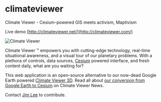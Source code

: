 # climateviewer
Climate Viewer - Cesium-powered GIS meets activism, Maptivism

Live demo [http://climateviewer.net/](http://climateviewer.com/)

![Climate Viewer](http://climateviewer.com/images/climate-viewer-cesium-beta.jpg)

Climate Viewer &trade; empowers you with cutting-edge technology, real-time situational awareness, and a visual tour of our planetary problems.  With a plethora of controls, data sources, [Cesium](http://cesiumjs.org/) powered interface, and fresh content daily, what are you waiting for?

This web application is an open-source alternative to our now-dead Google Earth powered [Climate Viewer 3D](http://climateviewer.com/3D/).  Read all about [our conversion from Google Earth to Cesium](http://climateviewer.com/2014/12/28/death-google-earth-climate-viewer-3d/) on Climate Viewer News.

Contact [Jim Lee](http://climateviewer.com/rezn8d/) to contribute.
